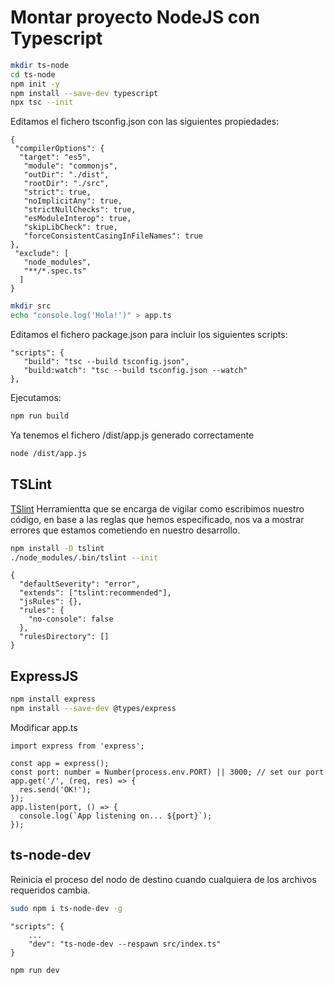 # Montar proyecto NodeJS con Typescript

```sh
mkdir ts-node
cd ts-node
npm init -y
npm install --save-dev typescript
npx tsc --init
```

Editamos el fichero tsconfig.json con las siguientes propiedades:

```
{
 "compilerOptions": {
  "target": "es5",
   "module": "commonjs",
   "outDir": "./dist",
   "rootDir": "./src",
   "strict": true,
   "noImplicitAny": true,
   "strictNullChecks": true,
   "esModuleInterop": true,
   "skipLibCheck": true,
   "forceConsistentCasingInFileNames": true
},
 "exclude": [
   "node_modules",
   "**/*.spec.ts"
  ]
}
```

```sh
mkdir src
echo "console.log('Hola!')" > app.ts
```

Editamos el fichero package.json para incluir los siguientes scripts:

```
"scripts": {
   "build": "tsc --build tsconfig.json",
   "build:watch": "tsc --build tsconfig.json --watch"
},
```

Ejecutamos:

```sh
npm run build
```

Ya tenemos el fichero /dist/app.js generado correctamente

```sh
node /dist/app.js
```


## TSLint
[TSlint](https://palantir.github.io/tslint/usage/cli/)
Herramientta que se encarga de vigilar como escribimos nuestro código, en base a las reglas que hemos especificado, nos va a mostrar errores que estamos cometiendo en nuestro desarrollo.

```sh
npm install -D tslint
./node_modules/.bin/tslint --init
```
```
{
  "defaultSeverity": "error",
  "extends": ["tslint:recommended"],
  "jsRules": {},
  "rules": {
    "no-console": false
  },
  "rulesDirectory": []
}
```

## ExpressJS
```sh
npm install express
npm install --save-dev @types/express
```

Modificar app.ts

```
import express from 'express';

const app = express();
const port: number = Number(process.env.PORT) || 3000; // set our port
app.get('/', (req, res) => {
  res.send('OK!');
});
app.listen(port, () => {
  console.log(`App listening on... ${port}`);
});
```


## ts-node-dev
Reinicia el proceso del nodo de destino cuando cualquiera de los archivos requeridos cambia.

```sh
sudo npm i ts-node-dev -g
```

```
"scripts": {
    ...
    "dev": "ts-node-dev --respawn src/index.ts"
}
```

```sh
npm run dev
```